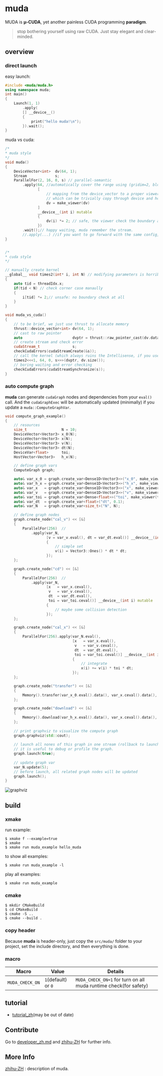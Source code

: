 # muda
MUDA is **μ-CUDA**, yet another painless CUDA programming **paradigm**.

> stop bothering yourself using raw CUDA. Just stay elegant and clear-minded.

## overview

### direct launch

easy launch:

```c++
#include <muda/muda.h>
using namespace muda;
int main()
{
    Launch(1, 1)
        .apply(
        [] __device__() 
        {
            print("hello muda!\n"); 
        }).wait();
}
```

muda vs cuda:

```c++
/* 
* muda style
*/
void muda()
{
    DeviceVector<int>  dv(64, 1);
    Stream             s;
    ParallelFor(2, 16, 0, s) // parallel-semantic
        .apply(64, //automatically cover the range using (gridim=2, blockdim=16)
               [
                   // mapping from the device_vector to a proper viewer
                   // which can be trivially copy through device and host
                   dv = make_viewer(dv) 
               ] 
               __device__(int i) mutable
               { 
                   dv(i) *= 2; // safe, the viewer check the boundary automatically
               })
        .wait();// happy waiting, muda remember the stream.
    	//.apply(...) //if you want to go forward with the same config, just call .apply() again.
}


/* 
* cuda style
*/

// manually create kernel
__global__ void times2(int* i, int N) // modifying parameters is horrible
{
    auto tid = threadIdx.x;
    if(tid < N) // check corner case manaully
    {
        i[tid] *= 2;// unsafe: no boundary check at all
    }
}

void muda_vs_cuda()
{
    // to be brief, we just use thrust to allocate memory
    thrust::device_vector<int> dv(64, 1);
    // cast to raw pointer
    auto                       dvptr = thrust::raw_pointer_cast(dv.data());
    // create stream and check error
    cudaStream_t               s;
    checkCudaErrors(cudaStreamCreate(&s));
    // call the kernel (which always ruins the Intellisense, if you use VS.)
    times2<<<1, 64, 0, s>>>(dvptr, dv.size());
    // boring waiting and error checking
    checkCudaErrors(cudaStreamSynchronize(s));
}
```

### auto compute graph

**muda** can generate `cudaGraph` nodes and dependencies from your `eval()` call. And the `cudaGraphExec` will be automatically updated (minimally) if you update a `muda::ComputeGraphVar`. 

```c++
void compute_graph_example()
{    
	// resources
    size_t                N = 10;
    DeviceVector<Vector3> x_0(N);
    DeviceVector<Vector3> x(N);
    DeviceVector<Vector3> v(N);
    DeviceVector<Vector3> dt(N);
    DeviceVar<float>      toi;
    HostVector<Vector3>   h_x(N);

    // define graph vars
    ComputeGraph graph;

    auto& var_x_0 = graph.create_var<Dense1D<Vector3>>("x_0", make_viewer(x_0));
    auto& var_h_x = graph.create_var<Dense1D<Vector3>>("h_x", make_viewer(h_x));
    auto& var_x   = graph.create_var<Dense1D<Vector3>>("x", make_viewer(x));
    auto& var_v   = graph.create_var<Dense1D<Vector3>>("v", make_viewer(v));
    auto& var_toi = graph.create_var<Dense<float>>("toi", make_viewer(toi));
    auto& var_dt  = graph.create_var<float>("dt", 0.1);
    auto& var_N   = graph.create_var<size_t>("N", N);

    // define graph nodes
    graph.create_node("cal_v") << [&]
    {
        ParallelFor(256)  //
            .apply(var_N,
                   [v = var_v.eval(), dt = var_dt.eval()] __device__(int i) mutable
                   {
                       // simple set
                       v(i) = Vector3::Ones() * dt * dt;
                   });
    };

    graph.create_node("cd") << [&]
    {
        ParallelFor(256)  //
            .apply(var_N,
                   [x   = var_x.ceval(),
                    v   = var_v.ceval(),
                    dt  = var_dt.eval(),
                    toi = var_toi.ceval()] __device__(int i) mutable
                   {
                       // maybe some collision detection
                   });
    };

    graph.create_node("cal_x") << [&]
    {
        ParallelFor(256).apply(var_N.eval(),
                               [x   = var_x.eval(),
                                v   = var_v.ceval(),
                                dt  = var_dt.eval(),
                                toi = var_toi.ceval()] __device__(int i) mutable
                               {
                                   // integrate
                                   x(i) += v(i) * toi * dt;
                               });
    };

    graph.create_node("transfer") << [&]
    {
        Memory().transfer(var_x_0.eval().data(), var_x.ceval().data(), N * sizeof(Vector3));
    };

    graph.create_node("download") << [&]
    {
        Memory().download(var_h_x.eval().data(), var_x.ceval().data(), N * sizeof(Vector3));
    };
	
    // print graphviz to visualize the compute graph
    graph.graphviz(std::cout);
    
    // launch all nones of this graph in one stream (rollback to launch kernels on a single stream)
    // it is useful to debug or profile the graph.
    graph.launch(true);
    
    // update graph var
    var_N.update(5);
    // before launch, all related graph nodes will be updated
    graph.launch();
}
```

![graphviz](README.assets/graphviz.svg)

## build

### xmake

run example:

```shell
$ xmake f --example=true
$ xmake 
$ xmake run muda_example hello_muda
```
to show all examples:

```shell
$ xmake run muda_example -l
```
play all examples:

```shell
$ xmake run muda_example
```
### cmake

```shell
$ mkdir CMakeBuild
$ cd CMakeBuild
$ cmake -S ..
$ cmake --build .
```

### copy header

Because **muda** is header-only, just copy the `src/muda/` folder to your project, set the include directory, and then everything is done.

### macro

| Macro           | Value               | Details                                                      |
| --------------- | ------------------- | ------------------------------------------------------------ |
| `MUDA_CHECK_ON` | `1`(default) or `0` | `MUDA_CHECK_ON=1` for turn on all muda runtime check(for safety) |

## tutorial

- [tutorial_zh](./doc/tutorial_zh.md)(may be out of date)

## Contribute

Go to [developer_zh.md](./doc/developer_zh.md) and [zhihu-ZH](https://zhuanlan.zhihu.com/p/592439225) for further info.

## More Info

[zhihu-ZH](https://zhuanlan.zhihu.com/p/592439225) :  description of muda.





